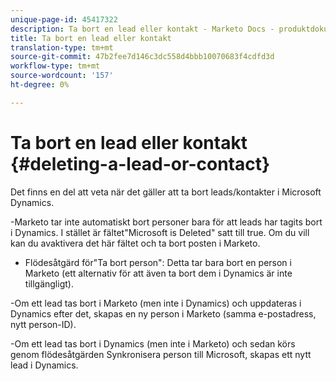 ```yaml
---
unique-page-id: 45417322
description: Ta bort en lead eller kontakt - Marketo Docs - produktdokumentation
title: Ta bort en lead eller kontakt
translation-type: tm+mt
source-git-commit: 47b2fee7d146c3dc558d4bbb10070683f4cdfd3d
workflow-type: tm+mt
source-wordcount: '157'
ht-degree: 0%

---
```



# Ta bort en lead eller kontakt {#deleting-a-lead-or-contact}

Det finns en del att veta när det gäller att ta bort leads/kontakter i Microsoft Dynamics.

-Marketo tar inte automatiskt bort personer bara för att leads har tagits bort i Dynamics. I stället är fältet&quot;Microsoft is Deleted&quot; satt till true. Om du vill kan du avaktivera det här fältet och ta bort posten i Marketo.

- Flödesåtgärd för&quot;Ta bort person&quot;: Detta tar bara bort en person i Marketo (ett alternativ för att även ta bort dem i Dynamics är inte tillgängligt).

-Om ett lead tas bort i Marketo (men inte i Dynamics) och uppdateras i Dynamics efter det, skapas en ny person i Marketo (samma e-postadress, nytt person-ID).

-Om ett lead tas bort i Dynamics (men inte i Marketo) och sedan körs genom flödesåtgärden Synkronisera person till Microsoft, skapas ett nytt lead i Dynamics.
